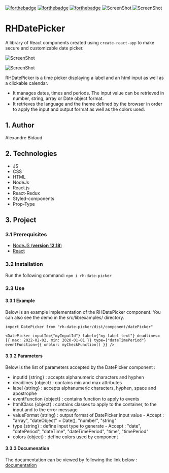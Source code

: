 [![forthebadge](https://forthebadge.com/images/badges/made-with-javascript.svg)](https://forthebadge.com) 
[![forthebadge](https://forthebadge.com/images/badges/uses-css.svg)](https://forthebadge.com) 
[![forthebadge](https://forthebadge.com/images/badges/uses-html.svg)](https://forthebadge.com) 
![ScreenShot](https://alxbdo.github.io/RHDatePicker/scr/img/use-react.svg)
![ScreenShot](https://alxbdo.github.io/RHDatePicker/scr/img/use-redux.svg)



# RHDatePicker 

A library of React components created using `create-react-app` to make secure and customizable date picker.

![ScreenShot](https://alxbdo.github.io/RHDatePicker/src/img/PeriodInput.png)

![ScreenShot](https://alxbdo.github.io/RHDatePicker/src/img/Calendar.png)

RHDatePicker is a time picker displaying a label and an html input as well as a clickable calendar. 
 * It manages dates, times and periods. The input value can be retrieved in number, string, array or Date object format. 
 * It retrieves the language and the theme defined by the browser in order to apply the input and output format as well as the colors used.
 

## 1. Author

Alexandre Bidaud


## 2. Technologies

- JS 
- CSS 
- HTML 
- NodeJs
- React.js 
- React-Redux 
- Styled-components 
- Prop-Type 


## 3. Project

### 3.1 Prerequisites

- [NodeJS (**version 12.18**)](https://nodejs.org/en/)
- [React](https://reactjs.org/) 


### 3.2 Installation

Run the following command:
`npm i rh-date-picker`


### 3.3 Use 


#### 3.3.1 Example 

Below is an example implementation of the RHDatePicker component. You can also see the demo in the src/lib/examples/ directory.

`import DatePicker from "rh-date-picker/dist/component/datePicker"`

`<DatePicker inputId={"myInputId"} label={"my label text"} deadlines= {{ max: 2022-02-02, min: 2020-01-01 }} type={"dateTimePeriod"} eventFunction={{ onblur: myCheckFunction() }} />`


#### 3.3.2 Parameters 

Below is the list of parameters accepted by the DatePicker component : 

- inputId {string} : accepts alphanumeric characters and hyphen 
- deadlines {object} : contains min and max attributes
- label {string} : accepts alphanumeric characters, hyphen, space and apostrophe
- eventFunction {object} : contains function to apply to events
- htmlClass {object} : contains classes to apply to the container, to the input and to the error message
- valueFormat {string} : output format of DatePicker input value - Accept : "array", "dateObject" = Date(), "number", "string"
- type {string} : define input type to generate - Accept : "date", "datePeriod", "dateTime", "dateTimePeriod", "time", "timePeriod"
- colors {object} : define colors used by component


#### 3.3.3 Documenation

The documentation can be viewed by following the link below : [documentation](https://alxbdo.github.io/RHDatePicker/docs/index.html)